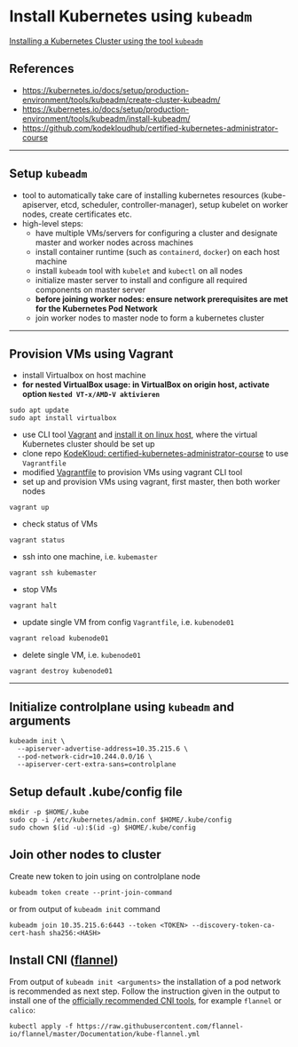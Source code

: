 # Install Kubernetes using `kubeadm`

[Installing a Kubernetes Cluster using the tool `kubeadm`](https://kubernetes.io/docs/setup/production-environment/tools/kubeadm/create-cluster-kubeadm/)

## References
- https://kubernetes.io/docs/setup/production-environment/tools/kubeadm/create-cluster-kubeadm/
- https://kubernetes.io/docs/setup/production-environment/tools/kubeadm/install-kubeadm/
- https://github.com/kodekloudhub/certified-kubernetes-administrator-course


---
## Setup `kubeadm`
- tool to automatically take care of installing kubernetes resources (kube-apiserver, etcd, scheduler, controller-manager), setup kubelet on worker nodes, create certificates etc.
- high-level steps:
  - have multiple VMs/servers for configuring a cluster and designate master and worker nodes across machines
  - install container runtime (such as `containerd`, `docker`) on each host machine
  - install `kubeadm` tool with `kubelet` and `kubectl` on all nodes
  - initialize master server to install and configure all required components on master server 
  - **before joining worker nodes: ensure network prerequisites are met for the Kubernetes Pod Network**
  - join worker nodes to master node to form a kubernetes cluster

---
## Provision VMs using Vagrant
- install Virtualbox on host machine
- **for nested VirtualBox usage: in VirtualBox on origin host, activate option `Nested VT-x/AMD-V aktivieren`**
```
sudo apt update
sudo apt install virtualbox
```
- use CLI tool [Vagrant](https://www.vagrantup.com/) and [install it on linux host](https://www.vagrantup.com/downloads), where the virtual Kubernetes cluster should be set up
- clone repo [KodeKloud: certified-kubernetes-administrator-course](https://github.com/kodekloudhub/certified-kubernetes-administrator-course) to use `Vagrantfile`
- modified [Vagrantfile](./Vagrantfile) to provision VMs using vagrant CLI tool
- set up and provision VMs using vagrant, first master, then both worker nodes
```
vagrant up
```
- check status of VMs
```
vagrant status
```
- ssh into one machine, i.e. `kubemaster`
```
vagrant ssh kubemaster
```
- stop VMs
```
vagrant halt
```
- update single VM from config `Vagrantfile`, i.e. `kubenode01`
```
vagrant reload kubenode01
```
- delete single VM, i.e. `kubenode01`
```
vagrant destroy kubenode01
```

---
## Initialize controlplane using `kubeadm` and arguments
```
kubeadm init \
  --apiserver-advertise-address=10.35.215.6 \
  --pod-network-cidr=10.244.0.0/16 \
  --apiserver-cert-extra-sans=controlplane
```

## Setup default .kube/config file
```
mkdir -p $HOME/.kube
sudo cp -i /etc/kubernetes/admin.conf $HOME/.kube/config
sudo chown $(id -u):$(id -g) $HOME/.kube/config
```

## Join other nodes to cluster
Create new token to join using on controlplane node
```
kubeadm token create --print-join-command
```

or from output of `kubeadm init` command
```
kubeadm join 10.35.215.6:6443 --token <TOKEN> --discovery-token-ca-cert-hash sha256:<HASH>
```

## Install CNI ([flannel](https://github.com/flannel-io/flannel))
From output of `kubeadm init <arguments>` the installation of a pod network is recommended as next step. Follow the instruction given in the output to install one of the [officially recommended CNI tools](https://kubernetes.io/docs/concepts/cluster-administration/addons/), for example `flannel` or `calico`: 
```
kubectl apply -f https://raw.githubusercontent.com/flannel-io/flannel/master/Documentation/kube-flannel.yml
```
